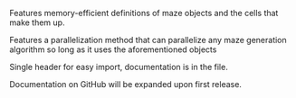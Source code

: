 Features memory-efficient definitions of maze objects and the cells that make them up. 

Features a parallelization method that can parallelize any maze generation algorithm so long as it uses the aforementioned objects

Single header for easy import, documentation is in the file. 

Documentation on GitHub will be expanded upon first release. 
